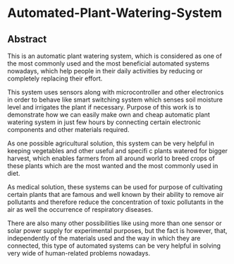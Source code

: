 # Automated-Plant-Watering-System

<h2>Abstract</h2>

This is an automatic plant watering system, which is considered as one of the most commonly used and the most beneficial automated systems nowadays, which help people in their daily activities by reducing or completely replacing their effort. 

This system uses sensors along with microcontroller and other electronics in order to behave like smart switching system which senses soil moisture level and irrigates the plant if necessary. Purpose of this work is to demonstrate how we can easily make own and cheap automatic plant watering system in just few hours by connecting certain electronic components and other materials required. 

As one possible agricultural solution, this system can be very helpful in keeping vegetables and other useful and specifi c plants watered for bigger harvest, which enables farmers from all around world to breed crops of these plants which are the most wanted and the most commonly used in diet. 

As medical solution, these systems can be used for purpose of cultivating certain plants that are famous and well known by their ability to remove air pollutants and therefore reduce the concentration of toxic pollutants in the air as well the occurrence of respiratory diseases. 

There are also many other possibilities like using more than one sensor or solar power supply for experimental purposes, but the fact is however, that, independently of the materials used and the way in which they are connected, this type of automated systems can be very helpful in solving very wide of human-related problems nowadays.
